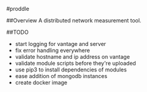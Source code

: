 #proddle

##Overview
A distributed network measurement tool.

##TODO
- start logging for vantage and server
- fix error handling everywhere
- validate hostname and ip address on vantage
- validate module scripts before they're uploaded
- use pip3 to install dependencies of modules
- ease addition of mongodb instances
- create docker image
